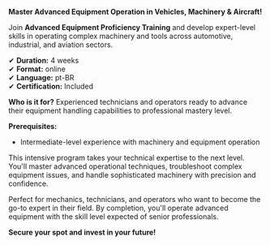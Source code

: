 **Master Advanced Equipment Operation in Vehicles, Machinery & Aircraft!**

Join **Advanced Equipment Proficiency Training** and develop expert-level skills in operating complex machinery and tools across automotive, industrial, and aviation sectors.

✔ **Duration:** 4 weeks  
✔ **Format:** online  
✔ **Language:** pt-BR  
✔ **Certification:** Included

**Who is it for?** Experienced technicians and operators ready to advance their equipment handling capabilities to professional mastery level.

**Prerequisites:**
- Intermediate-level experience with machinery and equipment operation

This intensive program takes your technical expertise to the next level. You'll master advanced operational techniques, troubleshoot complex equipment issues, and handle sophisticated machinery with precision and confidence.

Perfect for mechanics, technicians, and operators who want to become the go-to expert in their field. By completion, you'll operate advanced equipment with the skill level expected of senior professionals.

**Secure your spot and invest in your future!**